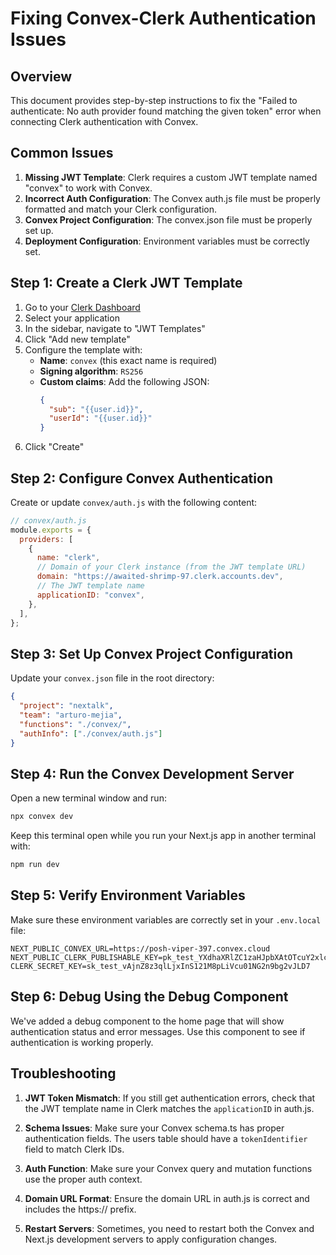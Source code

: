 # Fixing Convex-Clerk Authentication Issues

## Overview
This document provides step-by-step instructions to fix the "Failed to authenticate: No auth provider found matching the given token" error when connecting Clerk authentication with Convex.

## Common Issues

1. **Missing JWT Template**: Clerk requires a custom JWT template named "convex" to work with Convex.
2. **Incorrect Auth Configuration**: The Convex auth.js file must be properly formatted and match your Clerk configuration.
3. **Convex Project Configuration**: The convex.json file must be properly set up.
4. **Deployment Configuration**: Environment variables must be correctly set.

## Step 1: Create a Clerk JWT Template

1. Go to your [Clerk Dashboard](https://dashboard.clerk.dev/)
2. Select your application
3. In the sidebar, navigate to "JWT Templates"
4. Click "Add new template"
5. Configure the template with:
   - **Name**: `convex` (this exact name is required)
   - **Signing algorithm**: `RS256`
   - **Custom claims**: Add the following JSON:
     ```json
     {
       "sub": "{{user.id}}",
       "userId": "{{user.id}}"
     }
     ```
6. Click "Create"

## Step 2: Configure Convex Authentication

Create or update `convex/auth.js` with the following content:

```js
// convex/auth.js
module.exports = {
  providers: [
    {
      name: "clerk",
      // Domain of your Clerk instance (from the JWT template URL)
      domain: "https://awaited-shrimp-97.clerk.accounts.dev",
      // The JWT template name
      applicationID: "convex",
    },
  ],
};
```

## Step 3: Set Up Convex Project Configuration

Update your `convex.json` file in the root directory:

```json
{
  "project": "nextalk",
  "team": "arturo-mejia",
  "functions": "./convex/",
  "authInfo": ["./convex/auth.js"]
}
```

## Step 4: Run the Convex Development Server

Open a new terminal window and run:

```bash
npx convex dev
```

Keep this terminal open while you run your Next.js app in another terminal with:

```bash
npm run dev
```

## Step 5: Verify Environment Variables

Make sure these environment variables are correctly set in your `.env.local` file:

```
NEXT_PUBLIC_CONVEX_URL=https://posh-viper-397.convex.cloud
NEXT_PUBLIC_CLERK_PUBLISHABLE_KEY=pk_test_YXdhaXRlZC1zaHJpbXAtOTcuY2xlcmsuYWNjb3VudHMuZGV2JA
CLERK_SECRET_KEY=sk_test_vAjnZ8z3qlLjxInS121M8pLiVcu01NG2n9bg2vJLD7
```

## Step 6: Debug Using the Debug Component

We've added a debug component to the home page that will show authentication status and error messages. Use this component to see if authentication is working properly.

## Troubleshooting

1. **JWT Token Mismatch**: If you still get authentication errors, check that the JWT template name in Clerk matches the `applicationID` in auth.js.

2. **Schema Issues**: Make sure your Convex schema.ts has proper authentication fields. The users table should have a `tokenIdentifier` field to match Clerk IDs.

3. **Auth Function**: Make sure your Convex query and mutation functions use the proper auth context.

4. **Domain URL Format**: Ensure the domain URL in auth.js is correct and includes the https:// prefix.

5. **Restart Servers**: Sometimes, you need to restart both the Convex and Next.js development servers to apply configuration changes. 